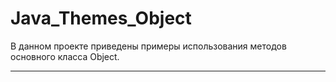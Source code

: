 # Java_Themes_Object

В данном проекте приведены примеры использования методов основного класса Object.
_ _ _ _ _ 

